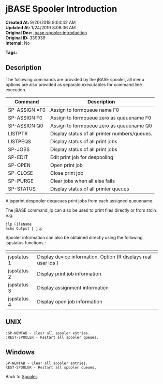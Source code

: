 # jBASE Spooler Introduction

**Created At:** 9/20/2018 9:04:42 AM  
**Updated At:** 1/24/2019 8:06:06 AM  
**Original Doc:** [jbase-spooler-introduction](https://docs.jbase.com/44205-spooler/jbase-spooler-introduction)  
**Original ID:** 339939  
**Internal:** No  

**Tags:**
<badge text='spooler' vertical='middle' />

## Description

The following commands are provided by the jBASE spooler, all menu options are also provided as separate executables for command line execution.

| Command | Description |
| --- | --- |
| SP-ASSIGN =F0 | Assign to formqueue name F0 |
| SP-ASSIGN F0 | Assign to formqueue zero as queuename F0 |
| SP-ASSIGN Q0 | Assign to formqueue zero as queuename Q0 |
| LISTPTR | Display status of all printer numbers/queues. |
| LISTPEQS | Display status of all print jobs |
| SP-JOBS | Display status of all print jobs |
| SP-EDIT | Edit print job for despooling |
| SP-OPEN | Open print job |
| SP-CLOSE | Close print job |
| SP-PURGE | Clear jobs when all else fails |
| SP-STATUS | Display status of all printer queues |

A jspprint despooler dequeues print jobs from each assigned queuename.

The jBASE command jlp can also be used to print files directly or from stdin. e.g.

```
jlp FileName
echo Output | jlp
```

Spooler information can also be obtained directly using the following jspstatus functions :

|<!-- -->| <!-- --> |
| --- | --- |
| jspstatus 1 | Display device information. Option (R displays real user ids ) |
| jspstatus 2 | Display print job information |
| jspstatus 3 | Display assignment information |
| jspstatus 4 | Display open job information |

## UNIX

```
:SP-NEWTAB - Clear all spooler entries.
:REST-SPOOLER - Restart all spooler queues.
```

## Windows

```
SP-NEWTAB - Clear all spooler entries.
REST-SPOOLER - Restart all spooler queues.
```

Back to [Spooler](./../jbase-spooler).
